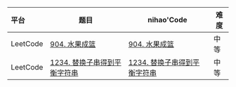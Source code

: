 

| 平台     | 题目                                                         | nihao'Code                                                   | 难度 |
| :------- | ------------------------------------------------------------ | ------------------------------------------------------------ | ---- |
| LeetCode | [904. 水果成篮](https://leetcode.cn/problems/fruit-into-baskets/) | [904. 水果成篮](https://github.com/xuhaodong1/nihao_algorithm_notes/blob/ae539b783595f877f985244e2d9f2e0b8e37c6d5/LeetCode/SlidingWindow.swift#L13-L29) | 中等 |
| LeetCode | [1234. 替换子串得到平衡字符串](https://leetcode.cn/problems/replace-the-substring-for-balanced-string/description/) | [1234. 替换子串得到平衡字符串](https://github.com/xuhaodong1/nihao_algorithm_notes/blob/e4a8f339746e70b6363fffb23e4788f11a2ac099/LeetCode/SlidingWindow.swift#L31-L47) | 中等 |



